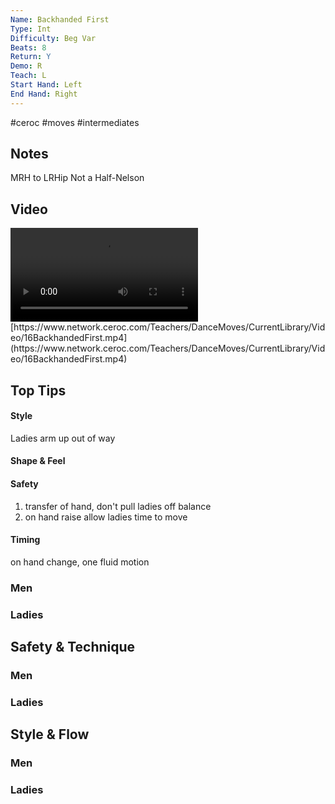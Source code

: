 ```yaml
---
Name: Backhanded First
Type: Int
Difficulty: Beg Var
Beats: 8
Return: Y
Demo: R
Teach: L
Start Hand: Left
End Hand: Right
---
```


#ceroc #moves #intermediates
## Notes
MRH to LRHip Not a Half-Nelson

## Video
<video controls>
    <source src="https://www.network.ceroc.com/Teachers/DanceMoves/CurrentLibrary/Video/16BackhandedFirst.mp4" type="video/mp4">
    
</video>
[https://www.network.ceroc.com/Teachers/DanceMoves/CurrentLibrary/Video/16BackhandedFirst.mp4](https://www.network.ceroc.com/Teachers/DanceMoves/CurrentLibrary/Video/16BackhandedFirst.mp4)


## Top Tips

#### Style
Ladies arm up out of way

#### Shape & Feel


#### Safety
1) transfer of hand, don&#x27;t pull ladies off balance
2) on hand raise allow ladies time to move

#### Timing
on hand change, one fluid motion 

### Men

### Ladies

## Safety & Technique
### Men

### Ladies

## Style & Flow


### Men

### Ladies


